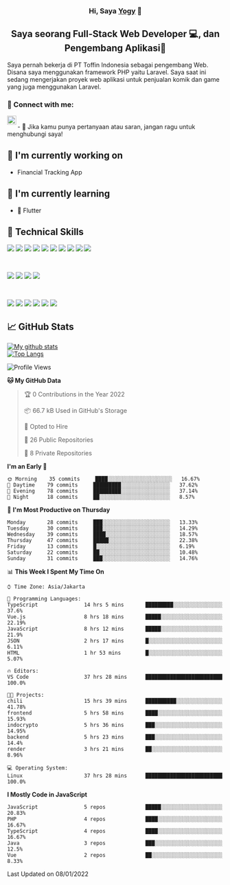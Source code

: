 <h3 align="center">
Hi, Saya <a href="#" target="_blank" rel="noreferrer">Yogy</a> 👋
</h3>

<h2 align="center">
Saya seorang Full-Stack Web Developer 💻, dan Pengembang Aplikasi📱
</h2>

Saya pernah bekerja di PT Toffin Indonesia sebagai pengembang Web. Disana saya menggunakan framework PHP yaitu Laravel. Saya saat ini sedang mengerjakan proyek web aplikasi untuk penjualan komik dan game yang juga menggunakan Laravel.

### 🤝 Connect with me:

<a href="https://www.linkedin.com/in/yogyphang/"><img align="left" src="https://raw.githubusercontent.com/yushi1007/yushi1007/main/images/linkedin.svg" alt="Nothing628 | LinkedIn" width="21px"/></a>
<!-- <a href="https://instagram.com/yushi.95"><img align="left" src="https://raw.githubusercontent.com/yushi1007/yushi1007/main/images/instagram.svg" alt="Nothing628 | Instagram" width="21px"/></a> -->
</br>
- 💬 Jika kamu punya pertanyaan atau saran, jangan ragu untuk menghubungi saya!

## 🔭 I'm currently working on

- Financial Tracking App

## 🌱 I'm currently learning

- 📱 Flutter

## 💼 Technical Skills

![](https://img.shields.io/badge/Code-Vue-informational?style=flat&logo=vue.js&color=4FC08D)
![](https://img.shields.io/badge/Code-React-informational?style=flat&logo=react&color=61DAFB)
![](https://img.shields.io/badge/Code-Redux-informational?style=flat&logo=Redux&color=764ABC)
![](https://img.shields.io/badge/Code-JavaScript-informational?style=flat&logo=JavaScript&color=F7DF1E)
![](https://img.shields.io/badge/Code-Typescript-informational?style=flat&logo=TypeScript&color=3178C6)
![](https://img.shields.io/badge/Code-HTML5-informational?style=flat&logo=HTML5&color=E34F26)
![](https://img.shields.io/badge/Code-PostgreSQL-informational?style=flat&logo=PostgreSQL&color=336791)
![](https://img.shields.io/badge/Code-SQLite-informational?style=flat&logo=SQLite&color=003B57)
![](https://img.shields.io/badge/Code-PHP-informational?style=flat&logo=php&color=777BB4)
![](https://img.shields.io/badge/Code-CSharp-informational?style=flat&logo=C%20Sharp&color=239120)

</br>

![](https://img.shields.io/badge/Style-Bootstrap-informational?style=flat&logo=Bootstrap&color=7952B3)
![](https://img.shields.io/badge/Style-CSS3-informational?style=flat&logo=CSS3&color=1572B6)
![](https://img.shields.io/badge/Style-styled--components-informational?style=flat&logo=styled-components&color=DB7093)
![](https://img.shields.io/badge/Style-Material--UI-informational?style=flat&logo=Material-UI&color=0081CB)


</br>

![](https://img.shields.io/badge/Tools-Figma-informational?style=flat&logo=Figma&color=F24E1E)
![](https://img.shields.io/badge/Tools-NPM-informational?style=flat&logo=NPM&color=CB3837)
![](https://img.shields.io/badge/Tools-Yarn-informational?style=flat&logo=Yarn&color=2C8EBB)
![](https://img.shields.io/badge/Tools-Postman-informational?style=flat&logo=Postman&color=FF6C37)
![](https://img.shields.io/badge/Tools-Git-informational?style=flat&logo=Git&color=F05032)
![](https://img.shields.io/badge/Tools-GitHub-informational?style=flat&logo=GitHub&color=181717)

## 📈 GitHub Stats 

[![My github stats](https://github-readme-stats.vercel.app/api?username=nothing628)](https://github.com/nothing628)
</br>
[![Top Langs](https://github-readme-stats.vercel.app/api/top-langs/?username=nothing628)](https://github.com/nothing628)
</br>

<!--START_SECTION:waka-->
![Profile Views](http://img.shields.io/badge/Profile%20Views-0-blue)

**🐱 My GitHub Data** 

> 🏆 0 Contributions in the Year 2022
 > 
> 📦 66.7 kB Used in GitHub's Storage 
 > 
> 💼 Opted to Hire
 > 
> 📜 26 Public Repositories 
 > 
> 🔑 8 Private Repositories  
 > 
**I'm an Early 🐤** 

```text
🌞 Morning    35 commits     ████░░░░░░░░░░░░░░░░░░░░░   16.67% 
🌆 Daytime    79 commits     █████████░░░░░░░░░░░░░░░░   37.62% 
🌃 Evening    78 commits     █████████░░░░░░░░░░░░░░░░   37.14% 
🌙 Night      18 commits     ██░░░░░░░░░░░░░░░░░░░░░░░   8.57%

```
📅 **I'm Most Productive on Thursday** 

```text
Monday       28 commits     ███░░░░░░░░░░░░░░░░░░░░░░   13.33% 
Tuesday      30 commits     ███░░░░░░░░░░░░░░░░░░░░░░   14.29% 
Wednesday    39 commits     ████░░░░░░░░░░░░░░░░░░░░░   18.57% 
Thursday     47 commits     █████░░░░░░░░░░░░░░░░░░░░   22.38% 
Friday       13 commits     █░░░░░░░░░░░░░░░░░░░░░░░░   6.19% 
Saturday     22 commits     ██░░░░░░░░░░░░░░░░░░░░░░░   10.48% 
Sunday       31 commits     ███░░░░░░░░░░░░░░░░░░░░░░   14.76%

```


📊 **This Week I Spent My Time On** 

```text
⌚︎ Time Zone: Asia/Jakarta

💬 Programming Languages: 
TypeScript               14 hrs 5 mins       █████████░░░░░░░░░░░░░░░░   37.6% 
Vue.js                   8 hrs 18 mins       █████░░░░░░░░░░░░░░░░░░░░   22.19% 
JavaScript               8 hrs 12 mins       █████░░░░░░░░░░░░░░░░░░░░   21.9% 
JSON                     2 hrs 17 mins       █░░░░░░░░░░░░░░░░░░░░░░░░   6.11% 
HTML                     1 hr 53 mins        █░░░░░░░░░░░░░░░░░░░░░░░░   5.07%

🔥 Editors: 
VS Code                  37 hrs 28 mins      █████████████████████████   100.0%

🐱‍💻 Projects: 
chili                    15 hrs 39 mins      ██████████░░░░░░░░░░░░░░░   41.78% 
frontend                 5 hrs 58 mins       ████░░░░░░░░░░░░░░░░░░░░░   15.93% 
indocrypto               5 hrs 36 mins       ███░░░░░░░░░░░░░░░░░░░░░░   14.95% 
backend                  5 hrs 23 mins       ███░░░░░░░░░░░░░░░░░░░░░░   14.4% 
render                   3 hrs 21 mins       ██░░░░░░░░░░░░░░░░░░░░░░░   8.96%

💻 Operating System: 
Linux                    37 hrs 28 mins      █████████████████████████   100.0%

```

**I Mostly Code in JavaScript** 

```text
JavaScript               5 repos             █████░░░░░░░░░░░░░░░░░░░░   20.83% 
PHP                      4 repos             ████░░░░░░░░░░░░░░░░░░░░░   16.67% 
TypeScript               4 repos             ████░░░░░░░░░░░░░░░░░░░░░   16.67% 
Java                     3 repos             ███░░░░░░░░░░░░░░░░░░░░░░   12.5% 
Vue                      2 repos             ██░░░░░░░░░░░░░░░░░░░░░░░   8.33%

```



 Last Updated on 08/01/2022
<!--END_SECTION:waka-->

<!--
Saya 
I love the entire process of developing creative websites. I love the challenge of finding caches and spending time to meet new people. Learning how people hide things and where people are likely to look.

**nothing628/nothing628** is a ✨ _special_ ✨ repository because its `README.md` (this file) appears on your GitHub profile.

Here are some ideas to get you started:

- 🔭 I’m currently working on ...
- 🌱 I’m currently learning ...
- 👯 I’m looking to collaborate on ...
- 🤔 I’m looking for help with ...
- 💬 Ask me about ...
- 📫 How to reach me: ...
- 😄 Pronouns: ...
- ⚡ Fun fact: ...
-->

